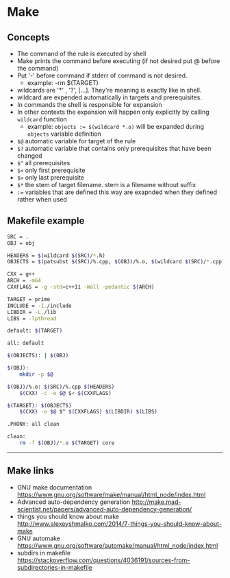 
# Make

## Concepts

* The command of the rule is executed by shell
* Make prints the command before executing (if not desired put @ before the command)
* Put '-' before command if stderr of command is not desired.
    * example: -rm $(TARGET)
* wildcards are '*' , '?', [...]. They're meaning is exactly like in shell.
* wildcard are expended automatically in targets and prerequisites. 
* In commands the shell is responsible for expansion
* In other contexts the expansion will happen only explicitly by calling  `wildcard` function
    * example: `objects := $(wildcard *.o)` will be expanded during `objects` variable definition
* `$@` automatic variable for target of the rule
* `$?` automatic variable that contains only prerequisites that have been changed
* `$^` all prerequisites
* `$<` only first prerequisite
* `$>` only last prerequisite
* `$*` the stem of target filename. stem is a filename without suffix
* `:=` variables that are defined this way are exapnded when they defined rather when used

## Makefile example

```sh
SRC = .
OBJ = obj

HEADERS = $(wildcard $(SRC)/*.h)
OBJECTS = $(patsubst $(SRC)/%.cpp, $(OBJ)/%.o, $(wildcard $(SRC)/*.cpp))

CXX = g++
ARCH = -m64
CXXFLAGS = -g -std=c++11 -Wall -pedantic $(ARCH)

TARGET = prime
INCLUDE = -I./include
LIBDIR = -L./lib
LIBS = -lpthread

default: $(TARGET)

all: default

$(OBJECTS): | $(OBJ)

$(OBJ):
	mkdir -p $@

$(OBJ)/%.o: $(SRC)/%.cpp $(HEADERS)
	$(CXX) -c -o $@ $< $(CXXFLAGS)

$(TARGET): $(OBJECTS)
	$(CXX) -o $@ $^ $(CXXFLAGS) $(LIBDIR) $(LIBS)

.PHONY: all clean

clean:
	rm -f $(OBJ)/*.o $(TARGET) core

```

--------------------------------
## Make links

* GNU make documentation                <https://www.gnu.org/software/make/manual/html_node/index.html>
* Advanced auto-dependency generation   <http://make.mad-scientist.net/papers/advanced-auto-dependency-generation/>
* things you should know about make     <http://www.alexeyshmalko.com/2014/7-things-you-should-know-about-make>
* GNU automake                          <https://www.gnu.org/software/automake/manual/html_node/index.html>
* subdirs in makefile <https://stackoverflow.com/questions/4036191/sources-from-subdirectories-in-makefile>

